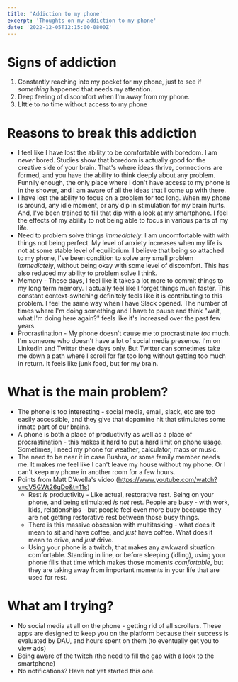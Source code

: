 ```yaml
---
title: 'Addiction to my phone'
excerpt: 'Thoughts on my addiction to my phone'
date: '2022-12-05T12:15:00-0800Z'
---
```


# Signs of addiction

1. Constantly reaching into my pocket for my phone, just to see if _something_ happened that needs my attention.
2. Deep feeling of discomfort when I'm away from my phone.
3. LIttle to _no_ time without access to my phone

# Reasons to break this addiction

- I feel like I have lost the ability to be comfortable with boredom. I am _never_ bored. Studies show that boredom is actually good for the creative side of your brain. That's where ideas thrive, connections are formed, and you have the ability to think deeply about any problem. Funnily enough, the only place where I don't have access to my phone is in the shower, and I am aware of all the ideas that I come up with there.
- I have lost the ability to focus on a problem for too long. When my phone is around, any idle moment, or any dip in stimulation for my brain hurts. And, I've been trained to fill that dip with a look at my smartphone. I feel the effects of my ability to not being able to focus in various parts of my life.
- Need to problem solve things _immediately_. I am uncomfortable with with things not being perfect. My level of anxiety increases when my life is not at some stable level of equilibrium. I believe that being so attached to my phone, I've been condition to solve any small problem _immediately_, without being okay with some level of discomfort. This has also reduced my ability to problem solve I think.
- Memory - These days, I feel like it takes a lot more to commit things to my long term memory. I actually feel like I forget things much faster. This constant context-switching definitely feels like it is contributing to this problem. I feel the same way when I have Slack opened. The number of times where I'm doing something and I have to pause and think "wait, what I'm doing here again?" feels like it's increased over the past few years.
- Procrastination - My phone doesn't cause me to procrastinate _too_ much. I'm someone who doesn't have a lot of social media presence. I'm on LinkedIn and Twitter these days only. But Twitter can sometimes take me down a path where I scroll for far too long without getting too much in return. It feels like junk food, but for my brain.

# What is the main problem?

- The phone is too interesting - social media, email, slack, etc are too easily accessible, and they give that dopamine hit that stimulates some innate part of our brains.
- A phone is both a place of productivity as well as a place of procrastination - this makes it hard to put a hard limit on phone usage. Sometimes, I need my phone for weather, calculator, maps or music.
- The need to be near it in case Bushra, or some family member needs me. It makes me feel like I can't leave my house without my phone. Or I can't keep my phone in another room for a few hours.
- Points from Matt D'Avella's video (https://www.youtube.com/watch?v=cV5GWt26qDo&t=11s)
  - Rest _is_ productivity - Like actual, restorative rest. Being on your phone, and being stimulated _is not_ rest. People are busy - with work, kids, relationships - but people feel even more busy because they are not getting restorative rest between those busy things.
  - There is this massive obsession with multitasking - what does it mean to sit and have coffee, and _just_ have coffee. What does it mean to drive, and _just_ drive.
  - Using your phone is a twitch, that makes any awkward situation comfortable. Standing in line, or before sleeping (idling), using your phone fills that time which makes those moments _comfortable_, but they are taking away from important moments in your life that are used for rest.

# What am I trying?

- No social media at all on the phone - getting rid of all scrollers. These apps are designed to keep you on the platform because their success is evaluated by DAU, and hours spent on them (to eventually get you to view ads)
- Being aware of the twitch (the need to fill the gap with a look to the smartphone)
- No notifications? Have not yet started this one.
